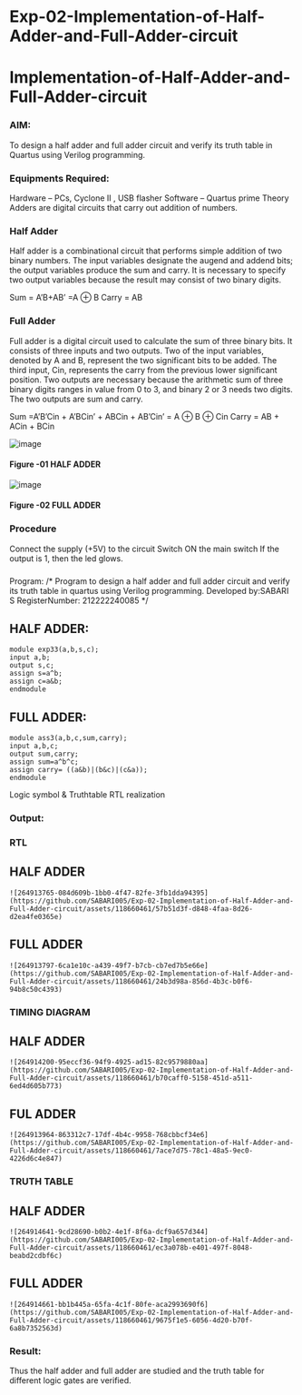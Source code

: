 # Exp-02-Implementation-of-Half-Adder-and-Full-Adder-circuit

# Implementation-of-Half-Adder-and-Full-Adder-circuit
### AIM:
To design a half adder and full adder circuit and verify its truth table in Quartus using Verilog programming.

### Equipments Required:
Hardware – PCs, Cyclone II , USB flasher
Software – Quartus prime
Theory
Adders are digital circuits that carry out addition of numbers.

### Half Adder
Half adder is a combinational circuit that performs simple addition of two binary numbers. The input variables designate the augend and addend bits; the output variables produce the sum and carry. It is necessary to specify two output variables because the result may consist of two binary digits.

Sum = A’B+AB’ =A ⊕ B Carry = AB

### Full Adder
Full adder is a digital circuit used to calculate the sum of three binary bits. It consists of three inputs and two outputs. Two of the input variables, denoted by A and B, represent the two significant bits to be added. The third input, Cin, represents the carry from the previous lower significant position. Two outputs are necessary because the arithmetic sum of three binary digits ranges in value from 0 to 3, and binary 2 or 3 needs two digits. The two outputs are sum and carry.

Sum =A’B’Cin + A’BCin’ + ABCin + AB’Cin’ = A ⊕ B ⊕ Cin Carry = AB + ACin + BCin

 ![image](https://user-images.githubusercontent.com/36288975/163552156-a13e5a56-c638-4110-97d9-8896907c8d25.png)

#### Figure -01 HALF ADDER 


![image](https://user-images.githubusercontent.com/36288975/163552057-b3547877-6d07-45b4-b7e0-bcfebfad9e1d.png)

#### Figure -02 FULL ADDER 

### Procedure

Connect the supply (+5V) to the circuit
Switch ON the main switch
If the output is 1, then the led glows.
### 
Program:
/*
Program to design a half adder and full adder circuit and verify its truth table in quartus using Verilog programming.
Developed by:SABARI S 
RegisterNumber:  212222240085
*/
## HALF ADDER:
```
module exp33(a,b,s,c);
input a,b;
output s,c;
assign s=a^b;
assign c=a&b;
endmodule
```
## FULL ADDER:
```
module ass3(a,b,c,sum,carry);
input a,b,c;
output sum,carry;
assign sum=a^b^c;
assign carry= ((a&b)|(b&c)|(c&a));
endmodule
```

Logic symbol & Truthtable
RTL realization
### Output:
### RTL
## HALF ADDER
```
![264913765-084d609b-1bb0-4f47-82fe-3fb1dda94395](https://github.com/SABARI005/Exp-02-Implementation-of-Half-Adder-and-Full-Adder-circuit/assets/118660461/57b51d3f-d848-4faa-8d26-d2ea4fe0365e)
```
## FULL ADDER
```
![264913797-6ca1e10c-a439-49f7-b7cb-cb7ed7b5e66e](https://github.com/SABARI005/Exp-02-Implementation-of-Half-Adder-and-Full-Adder-circuit/assets/118660461/24b3d98a-856d-4b3c-b0f6-94b8c50c4393)
```
### TIMING DIAGRAM
## HALF ADDER
```
![264914200-95eccf36-94f9-4925-ad15-82c9579880aa](https://github.com/SABARI005/Exp-02-Implementation-of-Half-Adder-and-Full-Adder-circuit/assets/118660461/b70caff0-5158-451d-a511-6ed4d605b773)
```
## FUL ADDER
```
![264913964-863312c7-17df-4b4c-9958-768cbbcf34e6](https://github.com/SABARI005/Exp-02-Implementation-of-Half-Adder-and-Full-Adder-circuit/assets/118660461/7ace7d75-78c1-48a5-9ec0-4226d6c4e847)
```
### TRUTH TABLE 
## HALF ADDER
```
![264914641-9cd28690-b0b2-4e1f-8f6a-dcf9a657d344](https://github.com/SABARI005/Exp-02-Implementation-of-Half-Adder-and-Full-Adder-circuit/assets/118660461/ec3a078b-e401-497f-8048-beabd2cdbf6c)
```
## FULL ADDER
```
![264914661-bb1b445a-65fa-4c1f-80fe-aca2993690f6](https://github.com/SABARI005/Exp-02-Implementation-of-Half-Adder-and-Full-Adder-circuit/assets/118660461/9675f1e5-6056-4d20-b70f-6a8b7352563d)
```

### Result:
Thus the half adder and full adder are studied and the truth table for different logic gates are verified.
